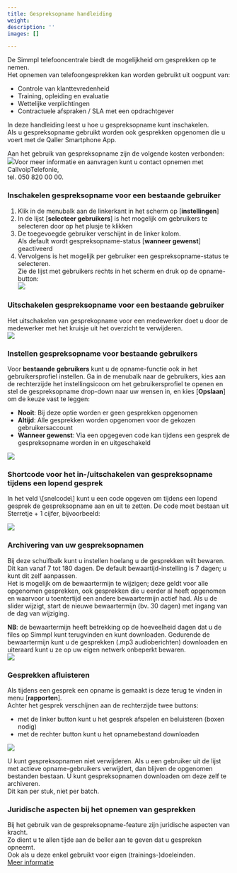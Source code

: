 ```yaml
---
title: Gespreksopname handleiding
weight: 
description: ''
images: []

---
```

De Simmpl telefooncentrale biedt de mogelijkheid om gesprekken op te nemen.  
Het opnemen van telefoongesprekken kan worden gebruikt uit oogpunt van:

* Controle van klanttevredenheid
* Training, opleiding en evaluatie
* Wettelijke verplichtingen
* Contractuele afspraken / SLA met een opdrachtgever

In deze handleiding leest u hoe u gespreksopname kunt inschakelen.  
Als u gespreksopname gebruikt worden ook gesprekken opgenomen die u voert met de Qaller Smartphone App.

Aan het gebruik van gespreksopname zijn de volgende kosten verbonden:  
![](https://res.cloudinary.com/callvoip/image/upload/v1565352588/features-7_xoo5gr.png)Voor meer informatie en aanvragen kunt u contact opnemen met CallvoipTelefonie,  
tel. 050 820 00 00.

<h3>Inschakelen gespreksopname voor een bestaande gebruiker</h3>

1. Klik in de menubalk aan de linkerkant in het scherm op \[**instellingen**\]
2. In de lijst \[**selecteer gebruikers**\] is het mogelijk om gebruikers te selecteren door op het plusje te klikken
3. De toegevoegde gebruiker verschijnt in de linker kolom.  
   Als default wordt gespreksopname-status \[**wanneer gewenst**\] geactiveerd
4. Vervolgens is het mogelijk per gebruiker een gespreksopname-status te selecteren.  
   Zie de lijst met gebruikers rechts in het scherm en druk op de opname-button:  
   ![](https://res.cloudinary.com/callvoip/image/upload/v1565352850/features-8_xxyggd.png)

<h3>Uitschakelen gespreksopname voor een bestaande gebruiker</h3>

Het uitschakelen van gesprekopname voor een medewerker doet u door de medewerker met het kruisje uit het overzicht te verwijderen.  
![](https://res.cloudinary.com/callvoip/image/upload/v1565352945/features-9_vhmijq.png)

<h3>Instellen gespreksopname voor bestaande gebruikers</h3>

Voor **bestaande** **gebruikers** kunt u de opname-functie ook in het gebruikersprofiel instellen. Ga in de menubalk naar de gebruikers, kies aan de rechterzijde het instellingsicoon om het gebruikersprofiel te openen en stel de gespreksopname drop-down naar uw wensen in, en kies \[**Opslaan**\] om de keuze vast te leggen:

* **Nooit**: Bij deze optie worden er geen gesprekken opgenomen
* **Altijd**: Alle gesprekken worden opgenomen voor de gekozen gebruikersaccount
* **Wanneer gewenst**: Via een opgegeven code kan tijdens een gesprek de gespreksopname worden in en uitgeschakeld

![](https://res.cloudinary.com/callvoip/image/upload/v1565353149/features-10_hpv3yd.png)

<h3>Shortcode voor het in-/uitschakelen van gespreksopname tijdens een lopend gesprek</h3>  
In het veld \[snelcode\] kunt u een code opgeven om tijdens een lopend gesprek de gespreksopname aan en uit te zetten. De code moet bestaan uit Sterretje + 1 cijfer, bijvoorbeeld:

![](https://res.cloudinary.com/callvoip/image/upload/v1565353256/features-11_op02cb.png)

<h3>Archivering van uw gespreksopnamen</h3>

Bij deze schuifbalk kunt u instellen hoelang u de gesprekken wilt bewaren. Dit kan vanaf 7 tot 180 dagen. De default bewaartijd-instelling is 7 dagen; u kunt dit zelf aanpassen.  
Het is mogelijk om de bewaartermijn te wijzigen; deze geldt voor alle opgenomen gesprekken, ook gesprekken die u eerder al heeft opgenomen en waarvoor u toentertijd een andere bewaartermijn actief had. Als u de slider wijzigt, start de nieuwe bewaartermijn (bv. 30 dagen) met ingang van de dag van wijziging.

**NB**: de bewaartermijn heeft betrekking op de hoeveelheid dagen dat u de files op Simmpl kunt terugvinden en kunt downloaden. Gedurende de bewaartermijn kunt u de gesprekken (.mp3 audioberichten) downloaden en uiteraard kunt u ze op uw eigen netwerk onbeperkt bewaren.  
![](https://res.cloudinary.com/callvoip/image/upload/v1565353361/features-12_aoaqhj.png)

<h3>Gesprekken afluisteren</h3>

Als tijdens een gesprek een opname is gemaakt is deze terug te vinden in menu \[**rapporten**\].  
Achter het gesprek verschijnen aan de rechterzijde twee buttons:

* met de linker button kunt u het gesprek afspelen en beluisteren (boxen nodig)
* met de rechter button kunt u het opnamebestand downloaden

![](https://res.cloudinary.com/callvoip/image/upload/v1565353501/features-13_wxesu5.png)

U kunt gespreksopnamen niet verwijderen. Als u een gebruiker uit de lijst met actieve opname-gebruikers verwijdert, dan blijven de opgenomen bestanden bestaan. U kunt gespreksopnamen downloaden om deze zelf te archiveren.  
Dit kan per stuk, niet per batch.

<h3>Juridische aspecten bij het opnemen van gesprekken</h3>

Bij het gebruik van de gespreksopname-feature zijn juridische aspecten van kracht.  
Zo dient u te allen tijde aan de beller aan te geven dat u gespreken opneemt.  
Ook als u deze enkel gebruikt voor eigen (trainings-)doeleinden.  
<a href="http://www.auditio.nl/auditio-paul-harts-juridische-aspecten-van-kwaliteitsmonitoring2007.html" target="_blank">Meer informatie</a>